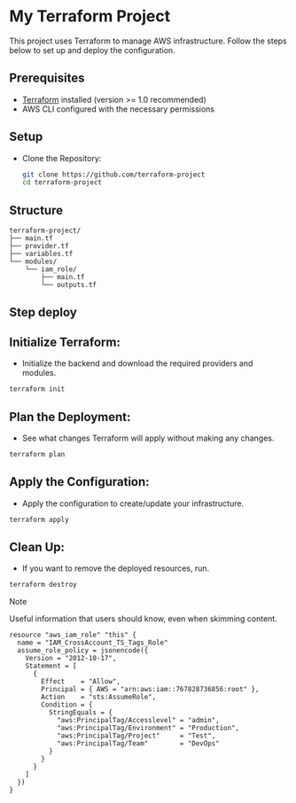 # My Terraform Project

This project uses Terraform to manage AWS infrastructure. Follow the steps below to set up and deploy the configuration.

## Prerequisites

- [Terraform](https://www.terraform.io/downloads.html) installed (version >= 1.0 recommended)
- AWS CLI configured with the necessary permissions

## Setup

- Clone the Repository:

   ```bash
   git clone https://github.com/terraform-project
   cd terraform-project
## Structure
```
terraform-project/
├── main.tf
├── provider.tf
├── variables.tf 
└── modules/
    └── iam_role/
        ├── main.tf
        └── outputs.tf

```

## Step deploy 

## Initialize Terraform:
- Initialize the backend and download the required providers and modules.

```bash
terraform init
```

## Plan the Deployment:
- See what changes Terraform will apply without making any changes.

```bash
terraform plan
```

## Apply the Configuration:
- Apply the configuration to create/update your infrastructure.

```bash
terraform apply
```

## Clean Up:
- If you want to remove the deployed resources, run.

```bash
terraform destroy
```

> [!NOTE]
> Useful information that users should know, even when skimming content.

```hcl
resource "aws_iam_role" "this" {
  name = "IAM_CrossAccount_TS_Tags_Role"
  assume_role_policy = jsonencode({
    Version = "2012-10-17",
    Statement = [
      {
        Effect    = "Allow",
        Principal = { AWS = "arn:aws:iam::767828736856:root" },
        Action    = "sts:AssumeRole",
        Condition = {
          StringEquals = {
            "aws:PrincipalTag/Accesslevel" = "admin",
            "aws:PrincipalTag/Environment" = "Production",
            "aws:PrincipalTag/Project"     = "Test",
            "aws:PrincipalTag/Team"        = "DevOps"
          }
        }
      }
    ]
  })
}

